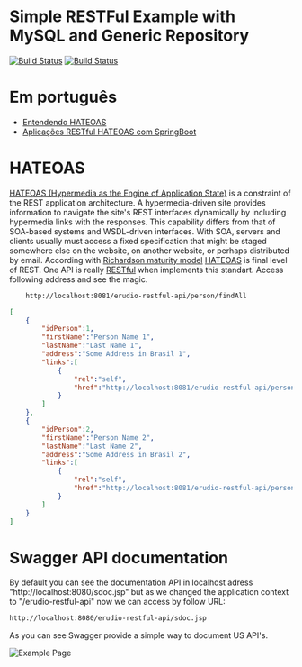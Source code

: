 # Simple RESTFul Example with MySQL and Generic Repository

[![Build Status](https://travis-ci.org/leandrocgsi/simple-rest-generic-repository.svg?branch=master)](https://travis-ci.org/leandrocgsi/simple-rest-generic-repository)
[![Build Status](https://circleci.com/gh/leandrocgsi/simple-rest-generic-repository.svg?&style=shield)](https://circleci.com/gh/leandrocgsi/simple-rest-generic-repository/)

# Em português

* [Entendendo HATEOAS](http://www.semeru.com.br/blog/entendendo_hateoas/)
* [Aplicações RESTful HATEOAS com SpringBoot](http://www.semeru.com.br/blog/aplicacoes-restfull-hateoas-com-springboot/)

# HATEOAS

[HATEOAS (Hypermedia as the Engine of Application State)](https://spring.io/understanding/HATEOAS) is a constraint of the REST application architecture. A hypermedia-driven site provides information to navigate the site's REST interfaces dynamically by including hypermedia links with the responses. This capability differs from that of SOA-based systems and WSDL-driven interfaces. With SOA, servers and clients usually must access a fixed specification that might be staged somewhere else on the website, on another website, or perhaps distributed by email. According with [Richardson maturity model](http://martinfowler.com/articles/richardsonMaturityModel.html) [HATEOAS](https://spring.io/understanding/HATEOAS) is final level of REST. One API is really [RESTful](https://en.wikipedia.org/wiki/Representational_state_transfer) when implements this standart. Access following address and see the magic.

```bash
	http://localhost:8081/erudio-restful-api/person/findAll
```

```json
[  
    {  
        "idPerson":1,
        "firstName":"Person Name 1",
        "lastName":"Last Name 1",
        "address":"Some Address in Brasil 1",
        "links":[  
            {  
                "rel":"self",
                "href":"http://localhost:8081/erudio-restful-api/person/1"
            }
        ]
    },
    {  
        "idPerson":2,
        "firstName":"Person Name 2",
        "lastName":"Last Name 2",
        "address":"Some Address in Brasil 2",
        "links":[  
            {  
                "rel":"self",
                "href":"http://localhost:8081/erudio-restful-api/person/2"
            }
        ]
    }
]
```

# Swagger API documentation 

By default you can see the documentation API in localhost adress "http://localhost:8080/sdoc.jsp" but as we changed the application context to "/erudio-restful-api" now we can access by follow URL:

```sh
http://localhost:8080/erudio-restful-api/sdoc.jsp
```

As you can see Swagger provide a simple way to document US API's.

![Example Page](https://github.com/leandrocgsi/simple-rest-generic-repository/blob/master/img/api-documentation.png?raw=true)

